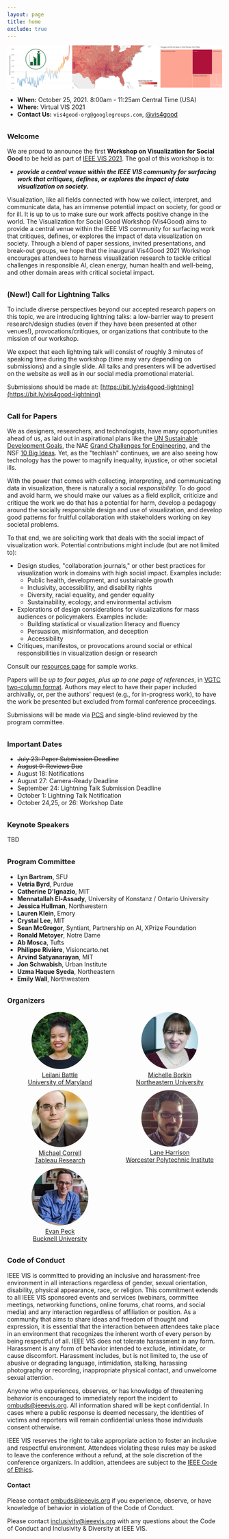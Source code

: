 ```yaml
---
layout: page
title: home
exclude: true
---
```

<style>

h3 {
margin-top: 2em;
}

#bios {
  display: grid;
  grid-template-columns: repeat(auto-fill, minmax(240px, 1fr));
  grid-gap: 10px;
  margin-bottom: 10px;
}

.bio_image {
  width: 100pt;
  border-radius: 50%;
  display: block;
  margin-left: auto;
  margin-right: auto;
  margin-bottom: 5px;
}

.bio_text {
  display: none;
}

.bio_name, .bio_affiliation {
  text-align: center;
  display: block;
  margin-left: auto;
  margin-right: auto;
}

</style>


![Header image: visualizations of climate change, US food insecurity, and civilian casualties in the war in Yemen](img/teaser2.png)

- **When:** October 25, 2021. 8:00am - 11:25am Central Time (USA)
- **Where:** Virtual VIS 2021
- **Contact Us:** `vis4good-org@googlegroups.com`, [@vis4good](https://twitter.com/vis4good)


### Welcome

We are proud to announce the first **Workshop on Visualization for Social Good** to be held as part of [IEEE VIS 2021](http://ieeevis.org/year/2021/welcome). The goal of this workshop is to:
- ***provide a central venue within the IEEE VIS community for surfacing work that critiques, defines, or explores the impact of data visualization on society.***

Visualization, like all fields connected with how we collect, interpret, and communicate data, has an immense potential impact on society, for good or for ill. It is up to us to make sure our work affects positive change in the world. The Visualization for Social Good Workshop (Vis4Good) aims to provide a central venue within the IEEE VIS community for surfacing work that critiques, defines, or explores the impact of data visualization on society. Through a blend of paper sessions, invited presentations, and break-out groups, we hope that the inaugural Vis4Good 2021 Workshop encourages attendees to harness visualization research to tackle critical challenges in responsible AI, clean energy, human health and well-being, and other domain areas with critical societal impact.

### (New!) Call for Lightning Talks

To include diverse perspectives beyond our accepted research papers on this topic, we are introducing lightning talks: a low-barrier way to present research/design studies (even if they have been presented at other venues!), provocations/critiques, or organizations that contribute to the mission of our workshop.

We expect that each lightning talk will consist of roughly 3 minutes of speaking time during the workshop (time may vary depending on submissions) and a single slide. All talks and presenters will be advertised on the website as well as in our social media promotional material.

Submissions should be made at: [https://bit.ly/vis4good-lightning](https://bit.ly/vis4good-lightning)

### Call for Papers
We as designers, researchers, and technologists, have many opportunities ahead of us, as laid out in aspirational plans like the [UN Sustainable Development Goals](https://sdgs.un.org/goals), the NAE [Grand Challenges for Engineering](http://www.engineeringchallenges.org/challenges.aspx), and the NSF [10 Big Ideas](https://www.nsf.gov/news/special_reports/big_ideas/). Yet, as the "techlash" continues, we are also seeing how technology has the power to magnify inequality, injustice, or other societal ills.

With the power that comes with collecting, interpreting, and communicating data in visualization, there is naturally a social *responsibility.* To do good and avoid harm, we should make our values as a field explicit, criticize and critique the work we do that has a potential for harm, develop a pedagogy around the socially responsible design and use of visualization, and develop good patterns for fruitful collaboration with stakeholders working on key societal problems.

To that end, we are soliciting work that deals with the social impact of visualization work. Potential contributions might include (but are not limited to):

- Design studies, "collaboration journals," or other best practices for visualization work in domains with high social impact. Examples include:
  - Public health, development, and sustainable growth
  - Inclusivity, accessibility, and disability rights
  - Diversity, racial equality, and gender equality
  - Sustainability, ecology, and environmental activism
- Explorations of design considerations for visualizations for mass audiences or policymakers. Examples include:
  - Building statistical or visualization literacy and fluency
  - Persuasion, misinformation, and deception
  - Accessibility
- Critiques, manifestos, or provocations around social or ethical responsibilities in visualization design or research

Consult our [resources page](resources) for sample works.

Papers will be *up to four pages, plus up to one page of references*, in [VGTC two-column format](https://tc.computer.org/vgtc/publications/conference/). Authors may elect to have their paper included archivally, or, per the authors' request (e.g., for in-progress work), to have the work be presented but excluded from formal conference proceedings.

Submissions will be made via [PCS](https://new.precisionconference.com/submissions) and single-blind reviewed by the program committee.

### Important Dates
- ~~July 23: Paper Submission Deadline~~
- ~~August 9: Reviews Due~~
- August 18: Notifications
- August 27: Camera-Ready Deadline
- September 24: Lightning Talk Submission Deadline
- October 1: Lightning Talk Notification
- October 24,25, or 26: Workshop Date

### Keynote Speakers

TBD

### Program Committee

- **Lyn Bartram**, SFU
- **Vetria Byrd**, Purdue
- **Catherine D'Ignazio**, MIT
- **Mennatallah El-Assady**, University of Konstanz / Ontario University
- **Jessica Hullman**, Northwestern
- **Lauren Klein**, Emory
- **Crystal Lee**, MIT
- **Sean McGregor**, Syntiant, Partnership on AI, XPrize Foundation
- **Ronald Metoyer**, Notre Dame
- **Ab Mosca**, Tufts
- **Philippe Rivière**, Visioncarto.net
- **Arvind Satyanarayan**, MIT
- **Jon Schwabish**, Urban Institute
- **Uzma Haque Syeda**, Northeastern
- **Emily Wall**, Northwestern

### Organizers

<div id="bios">

<a href="https://www.cs.umd.edu/~leilani">
<div class="grid-item">
  <img class="bio_image" src="img/battle.jpg" alt="Leilani Battle head shot"/>
  <div class="bio_name">Leilani Battle</div>
  <div class="bio_affiliation">University of Maryland</div>
  <div class="bio_text">
  Leilani Battle is an Assistant Professor at the University of Maryland, College Park, with a joint appointment in the University of Maryland Institute for Advanced Computer Studies (UMIACS). She is also affiliated with the UMD Human-Computer Interaction Laboratory (HCIL). Her research interests focus on developing interactive data-intensive systems that can aid analysts in performing complex data exploration and analysis. Her current research is anchored in the field of databases, but utilizes research methodology and techniques from HCI and visualization to integrate data processing (databases) with interactive interfaces (HCI, visualization).
  </div>
</div>
</a>

<a href="https://www.khoury.northeastern.edu/people/michelle-borkin/">
<div class="grid-item">
  <img class="bio_image" src="img/borkin.jpg" alt="Michelle Borkin head shot" />
  <div class="bio_name">Michelle Borkin</div>
  <div class="bio_affiliation">Northeastern University</div>
  <div class="bio_text">
    Michelle Borkin is an Assistant Professor in the Khoury College of Computer Sciences at Northeastern University. Her research focuses on the development of visualization techniques and tools to enable new insights and discoveries in data across disciplines, informed and enhanced through the evaluation of perception and cognition theory. She is also passionate about broadening participation in visualization, and teaching visualization through a Service-Learning model which engages students with their local community and empowers them to use their visualization skills for social good.
  </div>
</div>
</a>

<a href="http://correll.io/">
<div class="grid-item">
  <img class="bio_image" src="img/correll.png" alt="Michael Correll head shot" />
  <div class="bio_name">Michael Correll</div>
  <div class="bio_affiliation">Tableau Research</div>
  <div class="bio_text">
    Michael Correll is a research scientist at Tableau Software. His research focuses on the presentation of statistical information to audiences without statistical backgrounds. As part of this work he also focuses on the ethical implications of visualization work, and blogs about using data visualization for advocacy and social good. He also focuses on techniques for visualizing uncertainty and communicating uncertain data to wider audiences.
  </div>
</div>
</a>

<a href="https://web.cs.wpi.edu/~ltharrison/">
<div class="grid-item">
  <img class="bio_image" src="img/harrison.jpg" alt="Lane Harrison head shot" />
  <div class="bio_name">Lane Harrison</div>
  <div class="bio_affiliation">Worcester Polytechnic Institute</div>
  <div class="bio_text">
    Lane Harrison is an assistant professor at Worcester Polytechnic Institute. His research centers on measuring how audiences read and interact with visualizations, including graphical perception studies, and studies involving popular interactive visualizations on the web.
  </div>
</div>
</a>

<a href="https://www.eg.bucknell.edu/~emp017/">
<div class="grid-item">
  <img class="bio_image" src="img/peck.jpg" alt="Evan Peck head shot" />
  <div class="bio_name">Evan Peck</div>
  <div class="bio_affiliation">Bucknell University</div>
  <div class="bio_text">
    Evan Peck is an Assistant Professor of Computer Science at Bucknell University.  He has been broadly active in integrating ethical design into introductory CS courses, including running a workshop at SIGCSE 2019, curating and writing about ethical CS modules, and serving as a judge in \textit{The Responsible CS Challenge}. His recent research acts as an extension of these interests - focusing on the communication of data to underrepresented populations in rural Pennsylvania.
  </div>
</div>
</a>

</div>

### Code of Conduct
IEEE VIS is committed to providing an inclusive and harassment-free environment in all interactions regardless of gender, sexual orientation, disability, physical appearance, race, or religion. This commitment extends to all IEEE VIS sponsored events and services (webinars, committee meetings, networking functions, online forums, chat rooms, and social media) and any interaction regardless of affiliation or position. As a community that aims to share ideas and freedom of thought and expression, it is essential that the interaction between attendees take place in an environment that recognizes the inherent worth of every person by being respectful of all. IEEE VIS does not tolerate harassment in any form. Harassment is any form of behavior intended to exclude, intimidate, or cause discomfort. Harassment includes, but is not limited to, the use of abusive or degrading language, intimidation, stalking, harassing photography or recording, inappropriate physical contact, and unwelcome sexual attention.

Anyone who experiences, observes, or has knowledge of threatening behavior is encouraged to immediately report the incident to ombuds@ieeevis.org. All information shared will be kept confidential. In cases where a public response is deemed necessary, the identities of victims and reporters will remain confidential unless those individuals consent otherwise.

IEEE VIS reserves the right to take appropriate action to foster an inclusive and respectful environment. Attendees violating these rules may be asked to leave the conference without a refund, at the sole discretion of the conference organizers. In addition, attendees are subject to the [IEEE Code of Ethics](https://www.ieee.org/about/corporate/governance/p7-8.html).

#### Contact
Please contact ombuds@ieeevis.org if you experience, observe, or have knowledge of behavior in violation of the Code of Conduct.

Please contact inclusivity@ieeevis.org with any questions about the Code of Conduct and Inclusivity & Diversity at IEEE VIS.
